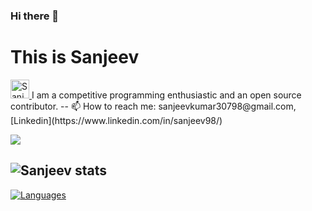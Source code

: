 ### Hi there 👋

<!--
**sanjeev30798/sanjeev30798** is a ✨ _special_ ✨ repository because its `README.md` (this file) appears on your GitHub profile.

Here are some ideas to get you started:

- 🔭 I’m currently working on ...
- 🌱 I’m currently learning ...
- 👯 I’m looking to collaborate on ...
- 🤔 I’m looking for help with ...
- 💬 Ask me about ...
- 📫 How to reach me: ...
- 😄 Pronouns: ...
- ⚡ Fun fact: ...
-->
# This is Sanjeev
<a href="https://dev.to/sanjeev30798">
  <img src="https://d2fltix0v2e0sb.cloudfront.net/dev-badge.svg" alt="Sanjeev Kumar's DEV Profile" height="30" width="30">
</a>
I am a competitive programming enthusiastic and an open source contributor.
--
📫 How to reach me: sanjeevkumar30798@gmail.com, [Linkedin](https://www.linkedin.com/in/sanjeev98/)

![](https://komarev.com/ghpvc/?username=sanjeev30798&color=green)

![Sanjeev stats](https://github-readme-stats.vercel.app/api?username=sanjeev30798&show_icons=true&theme=synthwave)
--
[![Languages](https://github-readme-stats.vercel.app/api/top-langs/?username=sanjeev30798&layout=compact)](https://github.com/anuraghazra/github-readme-stats)

